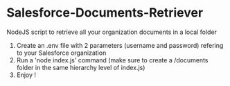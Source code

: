 # Salesforce-Documents-Retriever
NodeJS script to retrieve all your organization documents in a local folder

1. Create an .env file with 2 parameters (username and password) refering to your Salesforce organization
2. Run a 'node index.js' command (make sure to create a /documents folder in the same hierarchy level of index.js)
3. Enjoy !

